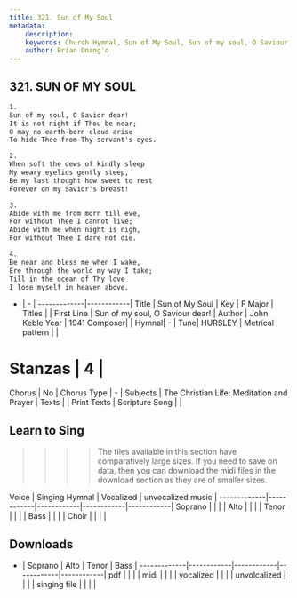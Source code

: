 ```yaml
---
title: 321. Sun of My Soul
metadata:
    description: 
    keywords: Church Hymnal, Sun of My Soul, Sun of my soul, O Saviour dear!, 
    author: Brian Onang'o
---
```



## 321. SUN OF MY SOUL

```txt
1.
Sun of my soul, O Savior dear!
It is not night if Thou be near;
O may no earth-born cloud arise
To hide Thee from Thy servant's eyes.

2.
When soft the dews of kindly sleep
My weary eyelids gently steep,
Be my last thought how sweet to rest
Forever on my Savior's breast!

3.
Abide with me from morn till eve,
For without Thee I cannot live;
Abide with me when night is nigh, 
For without Thee I dare not die.

4.
Be near and bless me when I wake,
Ere through the world my way I take;
Till in the ocean of Thy love
I lose myself in heaven above.
```

- |   -  |
-------------|------------|
Title | Sun of My Soul |
Key | F Major |
Titles |  |
First Line | Sun of my soul, O Saviour dear! |
Author | John Keble
Year | 1941
Composer|  |
Hymnal|  - |
Tune| HURSLEY |
Metrical pattern | |
# Stanzas | 4 |
Chorus | No |
Chorus Type | - |
Subjects | The Christian Life: Meditation and Prayer |
Texts |  |
Print Texts | 
Scripture Song |  |
  
## Learn to Sing

>>>> The files available in this section have comparatively large sizes. If you need to save on data, then you can download the midi files in the download section as they are of smaller sizes.

Voice |  Singing Hymnal | Vocalized | unvocalized music |
-------------|------------|------------|------------|------------|
Soprano | | | |
Alto | | | |
Tenor | | | |
Bass | | | |
Choir | | | |

## Downloads

- |  Soprano | Alto | Tenor | Bass |
-------------|------------|------------|------------|------------|
pdf | | | |
midi | | | |
vocalized | | | |
unvolcalized | | | |
singing file | | | |
  